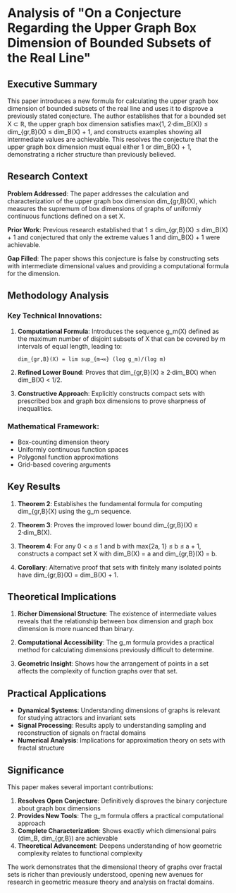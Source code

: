 # Analysis of "On a Conjecture Regarding the Upper Graph Box Dimension of Bounded Subsets of the Real Line"

## Executive Summary

This paper introduces a new formula for calculating the upper graph box dimension of bounded subsets of the real line and uses it to disprove a previously stated conjecture. The author establishes that for a bounded set X ⊂ ℝ, the upper graph box dimension satisfies max{1, 2·dim_B(X)} ≤ dim_{gr,B}(X) ≤ dim_B(X) + 1, and constructs examples showing all intermediate values are achievable. This resolves the conjecture that the upper graph box dimension must equal either 1 or dim_B(X) + 1, demonstrating a richer structure than previously believed.

## Research Context

**Problem Addressed**: The paper addresses the calculation and characterization of the upper graph box dimension dim_{gr,B}(X), which measures the supremum of box dimensions of graphs of uniformly continuous functions defined on a set X.

**Prior Work**: Previous research established that 1 ≤ dim_{gr,B}(X) ≤ dim_B(X) + 1 and conjectured that only the extreme values 1 and dim_B(X) + 1 were achievable.

**Gap Filled**: The paper shows this conjecture is false by constructing sets with intermediate dimensional values and providing a computational formula for the dimension.

## Methodology Analysis

### Key Technical Innovations:

1. **Computational Formula**: Introduces the sequence g_m(X) defined as the maximum number of disjoint subsets of X that can be covered by m intervals of equal length, leading to:
   ```
   dim_{gr,B}(X) = lim sup_{m→∞} (log g_m)/(log m)
   ```

2. **Refined Lower Bound**: Proves that dim_{gr,B}(X) ≥ 2·dim_B(X) when dim_B(X) < 1/2.

3. **Constructive Approach**: Explicitly constructs compact sets with prescribed box and graph box dimensions to prove sharpness of inequalities.

### Mathematical Framework:
- Box-counting dimension theory
- Uniformly continuous function spaces
- Polygonal function approximations
- Grid-based covering arguments

## Key Results

1. **Theorem 2**: Establishes the fundamental formula for computing dim_{gr,B}(X) using the g_m sequence.

2. **Theorem 3**: Proves the improved lower bound dim_{gr,B}(X) ≥ 2·dim_B(X).

3. **Theorem 4**: For any 0 < a ≤ 1 and b with max{2a, 1} ≤ b ≤ a + 1, constructs a compact set X with dim_B(X) = a and dim_{gr,B}(X) = b.

4. **Corollary**: Alternative proof that sets with finitely many isolated points have dim_{gr,B}(X) = dim_B(X) + 1.

## Theoretical Implications

1. **Richer Dimensional Structure**: The existence of intermediate values reveals that the relationship between box dimension and graph box dimension is more nuanced than binary.

2. **Computational Accessibility**: The g_m formula provides a practical method for calculating dimensions previously difficult to determine.

3. **Geometric Insight**: Shows how the arrangement of points in a set affects the complexity of function graphs over that set.

## Practical Applications

- **Dynamical Systems**: Understanding dimensions of graphs is relevant for studying attractors and invariant sets
- **Signal Processing**: Results apply to understanding sampling and reconstruction of signals on fractal domains
- **Numerical Analysis**: Implications for approximation theory on sets with fractal structure

## Significance

This paper makes several important contributions:

1. **Resolves Open Conjecture**: Definitively disproves the binary conjecture about graph box dimensions
2. **Provides New Tools**: The g_m formula offers a practical computational approach
3. **Complete Characterization**: Shows exactly which dimensional pairs (dim_B, dim_{gr,B}) are achievable
4. **Theoretical Advancement**: Deepens understanding of how geometric complexity relates to functional complexity

The work demonstrates that the dimensional theory of graphs over fractal sets is richer than previously understood, opening new avenues for research in geometric measure theory and analysis on fractal domains.